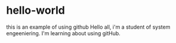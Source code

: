 # hello-world
this is an example of using github
Hello all, i'm a student of system engeeniering. I'm learning about using gitHub.
